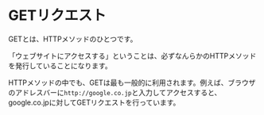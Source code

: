 # GETリクエスト
GETとは、HTTPメソッドのひとつです。

「ウェブサイトにアクセスする」ということは、必ずなんらかのHTTPメソッドを発行していることになります。

HTTPメソッドの中でも、GETは最も一般的に利用されます。例えば、ブラウザのアドレスバーに`http://google.co.jp`と入力してアクセスすると、google.co.jpに対してGETリクエストを行っています。
